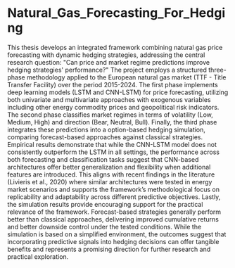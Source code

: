 # Natural_Gas_Forecasting_For_Hedging

This thesis develops an integrated framework combining natural gas price forecasting with dynamic hedging strategies, addressing the central research question: "Can price and market regime predictions improve hedging strategies' performance?"
The project employs a structured three-phase methodology applied to the European natural gas market (TTF - Title Transfer Facility) over the period 2015-2024. The first phase implements deep learning models (LSTM and CNN-LSTM) for price forecasting, utilizing both univariate and multivariate approaches with exogenous variables including other energy commodity prices and geopolitical risk indicators. The second phase classifies market regimes in terms of volatility (Low, Medium, High) and direction (Bear, Neutral, Bull). Finally, the third phase integrates these predictions into a option-based hedging simulation, comparing forecast-based approaches against classical strategies. 
Empirical results demonstrate that while the CNN-LSTM model does not consistently outperform the LSTM in all settings, the performance across both forecasting and classification tasks suggest that CNN-based architectures offer better generalization and flexibility when additional features are introduced. This aligns with recent findings in the literature (Livieris et al., 2020) where similar architectures were tested in energy market scenarios and supports the framework’s methodological focus on replicability and adaptability across different predictive objectives. Lastly, the simulation results provide encouraging support for the practical relevance of the framework. Forecast-based strategies generally perform better than classical approaches, delivering improved cumulative returns and better downside control under the tested conditions. While the simulation is based on a simplified environment, the outcomes suggest that incorporating predictive signals into hedging decisions can offer tangible benefits and represents a promising direction for further research and practical exploration.

